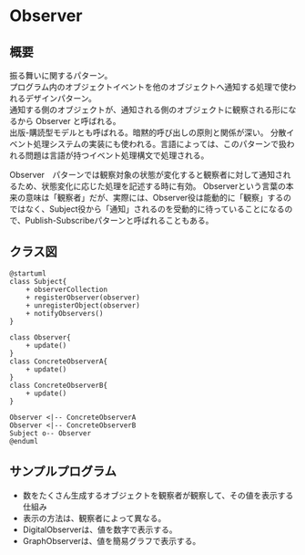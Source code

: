 # Observer
## 概要
振る舞いに関するパターン。  
プログラム内のオブジェクトイベントを他のオブジェクトへ通知する処理で使われるデザインパターン。  
通知する側のオブジェクトが、通知される側のオブジェクトに観察される形になるから Observer と呼ばれる。  
出版-購読型モデルとも呼ばれる。暗黙的呼び出しの原則と関係が深い。
分散イベント処理システムの実装にも使われる。言語によっては、このパターンで扱われる問題は言語が持つイベント処理構文で処理される。
  
Observer　パターンでは観察対象の状態が変化すると観察者に対して通知されるため、状態変化に応じた処理を記述する時に有効。
Observerという言葉の本来の意味は「観察者」だが、実際には、Observer役は能動的に「観察」するのではなく、Subject役から「通知」されるのを受動的に待っていることになるので、Publish-Subscribeパターンと呼ばれることもある。

## クラス図
```plantuml
@startuml
class Subject{
    + observerCollection
    + registerObserver(observer)
    + unregisterObject(observer)
    + notifyObservers()
}

class Observer{
    + update()
}
class ConcreteObserverA{
    + update()
}
class ConcreteObserverB{
    + update()
}

Observer <|-- ConcreteObserverA
Observer <|-- ConcreteObserverB
Subject o-- Observer
@enduml
```

## サンプルプログラム
- 数をたくさん生成するオブジェクトを観察者が観察して、その値を表示する仕組み
- 表示の方法は、観察者によって異なる。
- DigitalObserverは、値を数字で表示する。
- GraphObserverは、値を簡易グラフで表示する。